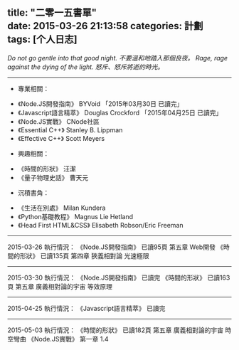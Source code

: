 title: "二零一五書單"  
date: 2015-03-26 21:13:58 
categories: 計劃  
tags: [个人日志] 
--- 

*Do not go gentle into that good night.*
*不要溫和地踏入那個良夜。*
*Rage, rage against the dying of the light.*
*怒斥、怒斥將逝的時光。*


<!--more--> 

---

- 專業相關：
 +  《Node.JS開發指南》 BYVoid 「2015年03月30日 已讀完」
 +  《Javascript語言精萃》  Douglas Crockford 「2015年04月25日 已讀完」 
 +  《Node.JS實戰》  CNode社區 
 +  《Essential C++》 Stanley B. Lippman
 +  《Effective C++》 Scott Meyers

- 興趣相關：
 +  《時間的形狀》  汪潔 
 +  《量子物理史話》  曹天元 

- 沉積書角：
 +  《生活在別處》  Milan Kundera 
 +  《Python基礎教程》  Magnus Lie Hetland 
 +  《Head First HTML&CSS》  Elisabeth Robson/Eric Freeman 


---
2015-03-26 執行情況：
《Node.JS開發指南》    已讀95頁    第五章 Web開發
《時間的形狀》    已讀135頁    第四章 狹義相對論 光速極限

---
2015-03-30 執行情況：
《Node.JS開發指南》    已讀完
《時間的形狀》    已讀163頁    第五章 廣義相對論的宇宙 等效原理

---
2015-04-25 執行情況：
《Javascript語言精萃》    已讀完

---
2015-05-03 執行情況：
《時間的形狀》    已讀182頁    第五章 廣義相對論的宇宙 時空彎曲
《Node.JS實戰》  第一章 1.4

